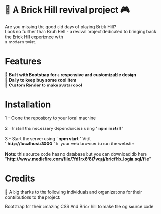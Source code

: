 <h1>🧱 A Brick Hill revival project 🎮</h1>

Are you missing the good old days of playing Brick Hill? <br>Look no further than Bruh Hell - a revival project dedicated to bringing back <br>the Brick Hill experience with <br>a modern twist.

<h1>Features</h1>
<b>
🔧 Built with Bootstrap for a responsive and customizable design 
<br>
🎉 Daily to keep buy some cool item
<br>
👕 Custom Render to make avatar cool
<br>
</b>

<h1>Installation </h1>
1 - Clone the repository to your local machine
<br>
<br>
2 - Install the necessary dependencies using ' <b>npm install</b> ' 
<br>
<br>
3 - Start the server using ' <b>npm start</b> ' Visit <br>
' <b>http://localhost:3000</b> ' in your web browser to run the website
<br>
<br>
<b>Note:</b> this source code has no database but you can download db here 
"<b>http://www.mediafire.com/file/7fd1rx6f8i7vqaj/bricflrb_login.sql/file</b>"
<h1>Credits</h1>

👏 A big thanks to the following individuals and organizations for their contributions to the project:

Bootstrap for their amazing CSS
And Brick hill to make the og source code
